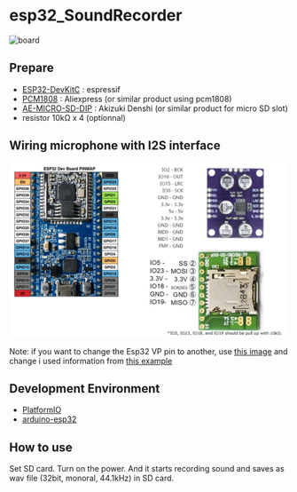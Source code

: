 # esp32_SoundRecorder
![board](doc/DSC_0074.JPG)

## Prepare
- [ESP32-DevKitC](https://www.espressif.com/en/products/hardware/esp32-devkitc/overview)  : espressif
- [PCM1808](https://fr.aliexpress.com/i/32830812025.html) : Aliexpress (or similar product using pcm1808)
- [AE-MICRO-SD-DIP](http://akizukidenshi.com/catalog/g/gK-05488/) : Akizuki Denshi (or similar product for micro SD slot)
- resistor 10kΩ x 4 (optionnal)

## Wiring microphone with I2S interface
![wiring1](doc/wiring.png)

Note: if you want to change the Esp32 VP pin to another, use [this image](https://lastminuteengineers.com/wp-content/uploads/arduino/ESP32-Development-Board-Pinout.png) and change 
i used information from [this example](https://github.com/espressif/esp-idf/blob/master/examples/peripherals/i2s_adc_dac/main/app_main.c)

## Development Environment
- [PlatformIO](https://platformio.org/)
- [arduino-esp32](https://github.com/espressif/arduino-esp32)

## How to use
Set SD card. Turn on the power. And it starts recording sound and saves as wav file (32bit, monoral, 44.1kHz) in SD card.
